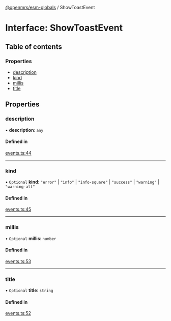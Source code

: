 [@openmrs/esm-globals](../API.md) / ShowToastEvent

# Interface: ShowToastEvent

## Table of contents

### Properties

- [description](showtoastevent.md#description)
- [kind](showtoastevent.md#kind)
- [millis](showtoastevent.md#millis)
- [title](showtoastevent.md#title)

## Properties

### description

• **description**: `any`

#### Defined in

[events.ts:44](https://github.com/openmrs/openmrs-esm-core/blob/master/packages/framework/esm-globals/src/events.ts#L44)

___

### kind

• `Optional` **kind**: ``"error"`` \| ``"info"`` \| ``"info-square"`` \| ``"success"`` \| ``"warning"`` \| ``"warning-alt"``

#### Defined in

[events.ts:45](https://github.com/openmrs/openmrs-esm-core/blob/master/packages/framework/esm-globals/src/events.ts#L45)

___

### millis

• `Optional` **millis**: `number`

#### Defined in

[events.ts:53](https://github.com/openmrs/openmrs-esm-core/blob/master/packages/framework/esm-globals/src/events.ts#L53)

___

### title

• `Optional` **title**: `string`

#### Defined in

[events.ts:52](https://github.com/openmrs/openmrs-esm-core/blob/master/packages/framework/esm-globals/src/events.ts#L52)
